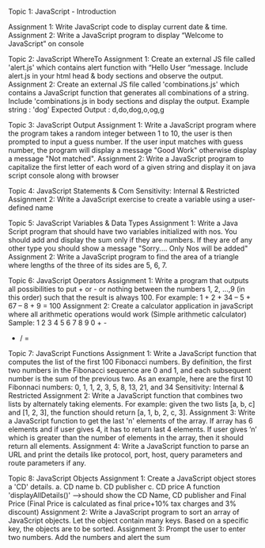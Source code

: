 Topic 1: JavaScript - Introduction

Assignment 1:
Write JavaScript code to display current date & time.
Assignment 2:
Write a JavaScript program to display “Welcome to JavaScript” on console

Topic 2: JavaScript WhereTo
Assignment 1:
Create an external JS file called 'alert.js' which contains alert function with “Hello User
“message. Include alert.js in your html head & body sections and observe the output.
Assignment 2:
Create an external JS file called 'combinations.js' which contains a JavaScript function that
generates all combinations of a string. Include 'combinations.js in body sections and display the
output.
Example string : 'dog'
Expected Output : d,do,dog,o,og,g

Topic 3: JavaScript Output
Assignment 1:
Write a JavaScript program where the program takes a random integer between 1 to 10, the user
is then prompted to input a guess number. If the user input matches with guess number, the
program will display a message "Good Work" otherwise display a message "Not matched".
Assignment 2:
Write a JavaScript program to capitalize the first letter of each word of a given string and display
it on java script console along with browser

Topic 4: JavaScript Statements & Com
Sensitivity: Internal & Restricted
Assignment 2:
Write a JavaScript exercise to create a variable using a user-defined name

Topic 5: JavaScript Variables & Data Types
Assignment 1:
Write a Java Script program that should have two variables initialized with nos. You should add
and display the sum only if they are numbers. If they are of any other type you should show a
message "Sorry.... Only Nos will be added"
Assignment 2:
Write a JavaScript program to find the area of a triangle where lengths of the three of its sides
are 5, 6, 7.

Topic 6: JavaScript Operators
Assignment 1:
Write a program that outputs all possibilities to put + or - or nothing between the numbers 1,
2, ...,9 (in this order) such that the result is always 100.
For example: 1 + 2 + 34 – 5 + 67 – 8 + 9 = 100
Assignment 2:
Create a calculator application in javaScript where all arithmetic operations would work (Simple
arithmetic calculator)
Sample:
1 2 3
4 5 6
7 8 9
0 + -
* / =

Topic 7: JavaScript Functions
Assignment 1:
Write a JavaScript function that computes the list of the first 100 Fibonacci numbers. By
definition, the first two numbers in the Fibonacci sequence are 0 and 1, and each subsequent
number is the sum of the previous two. As an example, here are the first 10 Fibonnaci numbers:
0, 1, 1, 2, 3, 5, 8, 13, 21, and 34
Sensitivity: Internal & Restricted
Assignment 2:
Write a JavaScript function that combines two lists by alternately taking elements. For example:
given the two lists [a, b, c] and [1, 2, 3], the function should return [a, 1, b, 2, c, 3].
Assignment 3:
Write a JavaScript function to get the last 'n' elements of the array. If array has 6 elements and if
user gives 4, it has to return last 4 elements. If user gives ‘n’ which is greater than the number of
elements in the array, then it should return all elements.
Assignment 4:
Write a JavaScript function to parse an URL and print the details like protocol, port, host, query
parameters and route parameters if any.

Topic 8: JavaScript Objects
Assignment 1:
Create a JavaScript object stores a 'CD' details.
 a. CD name
 b. CD publisher
 c. CD price
 A function 'displayAllDetails()' -->should show the CD Name, CD publisher and Final Price
(Final Price is calculated as final price+10% tax charges and 3% discount)
Assignment 2:
Write a JavaScript program to sort an array of JavaScript objects. Let the object contain many
keys. Based on a specific key, the objects are to be sorted.
Assignment 3:
Prompt the user to enter two numbers. Add the numbers and alert the sum
